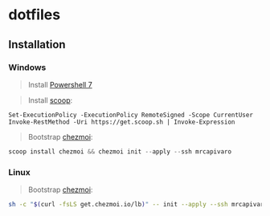 # dotfiles

## Installation

### Windows
> Install [Powershell 7](https://learn.microsoft.com/en-us/powershell/scripting/install/installing-powershell-on-windows?view=powershell-7.4#installing-the-msi-package)

> Install [scoop](https://www.scoop.sh/):
```pwsh
Set-ExecutionPolicy -ExecutionPolicy RemoteSigned -Scope CurrentUser
Invoke-RestMethod -Uri https://get.scoop.sh | Invoke-Expression
```

> Bootstrap [chezmoi](https://www.chezmoi.io/):
```powershell
scoop install chezmoi && chezmoi init --apply --ssh mrcapivaro
```

### Linux
> Bootstrap [chezmoi](https://www.chezmoi.io/):
```bash
sh -c "$(curl -fsLS get.chezmoi.io/lb)" -- init --apply --ssh mrcapivaro
```

